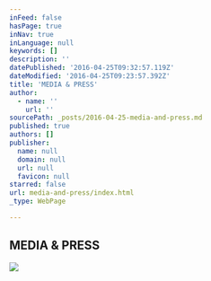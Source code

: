 ```yaml
---
inFeed: false
hasPage: true
inNav: true
inLanguage: null
keywords: []
description: ''
datePublished: '2016-04-25T09:32:57.119Z'
dateModified: '2016-04-25T09:23:57.392Z'
title: 'MEDIA & PRESS'
author:
  - name: ''
    url: ''
sourcePath: _posts/2016-04-25-media-and-press.md
published: true
authors: []
publisher:
  name: null
  domain: null
  url: null
  favicon: null
starred: false
url: media-and-press/index.html
_type: WebPage

---
```

<article style=""><h1>MEDIA &amp; PRESS</h1><img src="https://s3-us-west-2.amazonaws.com/the-grid-img/p/881f00a8dd5bcd62cae12aea3ce519c12555be9c.jpg" /></article>